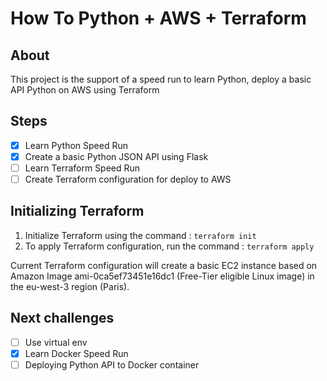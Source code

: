 # How To Python + AWS + Terraform

## About
This project is the support of a speed run to learn Python, deploy a basic API Python on AWS using Terraform

## Steps

- [x] Learn Python Speed Run
- [x] Create a basic Python JSON API using Flask
- [ ] Learn Terraform Speed Run
- [ ] Create Terraform configuration for deploy to AWS

## Initializing Terraform

1. Initialize Terraform using the command : `terraform init`
2. To apply Terraform configuration, run the command : `terraform apply`

Current Terraform configuration will create a basic EC2 instance based on Amazon Image ami-0ca5ef73451e16dc1 (Free-Tier eligible Linux image) in the eu-west-3 region (Paris).

## Next challenges

- [ ] Use virtual env
- [x] Learn Docker Speed Run
- [ ] Deploying Python API to Docker container